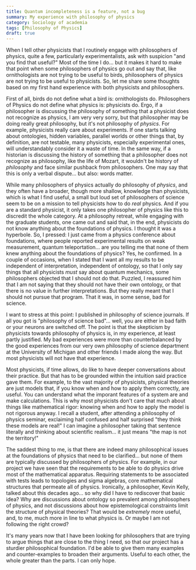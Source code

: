 ```yaml
---
title: Quantum incompleteness is a feature, not a bug
summary: My experience with philosophy of physics
category: Sociology of academia
tags: [Philosophy of Physics]
draft: true
---
```


When I tell other physicists that I routinely engage with philosophers of physics, quite a few, particularly experimentalists, ask with suspicion "and you find that useful?" Most of the time I do... but it makes it hard to make that point when some philosophers of physics go out and say that, like ornithologists are not trying to be useful to birds, philosophers of physics are not trying to be useful to physicists. So, let me share some thoughts based on my first hand experience with both physicists and philosophers.

First of all, birds do not define what a bird is: ornithologists do. Philosophers of Physics do not define what physics is: physicists do. Ergo, if a philosopher is discussing the philosophy of something that a physicist does not recognize as physics, I am very very sorry, but that philosopher may be doing really great philosophy, but it's not philosophy of *physics*. For example, physicists really care about experiments. If one starts talking about ontologies, hidden variables, parallel worlds or other things that, by definition, are not testable, many physicists, especially experimental ones, will understandably consider it a waste of time. In the same way, if a historian is discussing the history of something that a philosopher does not recognize as philosophy, like the life of Mozart, it wouldn't be history of *philosophy* and face similar pushback from philosophers. One may say that this is only a verbal dispute... but also: words matter. 

While many philosophers of physics actually do philosophy of *physics*, and they often have a broader, though more shallow, knowledge than physicists, which is what I find useful, a small but loud set of philosophers of science seem to be on a mission to tell physicists how to do *real* physics. And if you are a standard physicist, it only takes one philosopher of physics like this to discredit the whole category. At a philosophy retreat, while engaging with the graduate students, one came out and said that, in the end, physicists do not know anything about the foundations of physics. I thought it was a hyperbole. So, I pressed: I just came from a physics conference about foundations, where people reported experimental results on weak measurement, quantum teleportation... are you telling me that none of them knew anything about the foundations of physics? Yes, he confirmed. In a couple of occasions, when I stated that I want all my results to be independent of interpretation, independent of ontology, so that I only say things that all physicists *must* say about quantum mechanics, some philosophers objected that I should not do that. Puzzled, I reassured him that I am not saying that they should not have their own ontology, or that there is no value in further interpretations. But they really meant that I should not pursue that program. That it was, in some sense, bad for science.

I want to stress at this point: I published in philosophy of science journals. If all you got is "philosophy of science bad"... well, you are either in bad faith or your neurons are switched off. The point is that the skepticism by physicists towards philosophy of physics is, in my experience, at least partly justified. My bad experiences were more than counterbalanced by the good experiences from our very own philosophy of science department at the University of Michigan and other friends I made along the way. But most physicists will not have that experience.

Most physicists, if time allows, do like to have deeper conversations about their practice. But that has to be grounded within the intuition said practice gave them. For example, to the vast majority of physicists, physical theories are just models that, if you know when and how to apply them correctly, are useful. You can understand what the imporant features of a system are and make calculations. This is why most physicists don't care that much about things like mathematical rigor: knowing when and how to apply the model is not rigorous anyway. I recall a student, after attending a philosophy of physics seminar, exclaiming half confused and half surprised "they think these models are real!" I can imagine a philosopher taking that sentence literally and thinking about scientific realism... it just means "the map is not the territory!"

The saddest thing to me, is that there are indeed many philosophical issues at the foundations of physics that need to be clarified... but none of them are typically discussed by philosophers of physics. For example, in our project we have seen that the requirements to be able to do physics drive most of the mathematical apparatus. Requiring statements to be associated with tests leads to topologies and sigma algebras, core mathematical structures that permeate all of physics. Ironically, a philosopher, Kevin Kelly, talked about this decades ago... so why did I have to rediscover that basic idea? Why are discussions about ontology so prevalent among philosophers of physics, and not discussions about how epistemological constraints limit the structure of physical theories? That would be *extremely* more useful, and, to me, much more in line to what physics is. Or maybe I am not following the right crowd?

It's many years now that I have been looking for philosophers that are trying to argue things that are close to the thing I need, so that our project has a sturdier philosophical foundation. I'd be able to give them many examples and counter-examples to broaden their arguments. Useful to each other, the whole greater than the parts. I can only hope.
